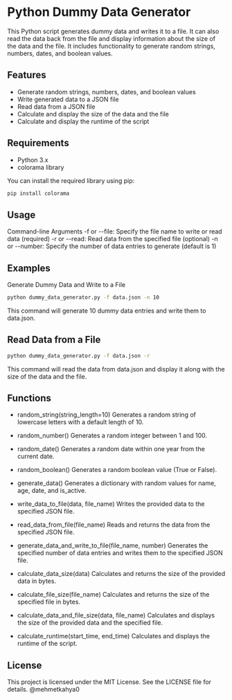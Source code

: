 # Python Dummy Data Generator

This Python script generates dummy data and writes it to a file. It can also read the data back from the file and display information about the size of the data and the file. It includes functionality to generate random strings, numbers, dates, and boolean values.

## Features

- Generate random strings, numbers, dates, and boolean values
- Write generated data to a JSON file
- Read data from a JSON file
- Calculate and display the size of the data and the file
- Calculate and display the runtime of the script

## Requirements

- Python 3.x
- colorama library

You can install the required library using pip:
```sh
pip install colorama
```

## Usage
Command-line Arguments
-f or --file: Specify the file name to write or read data (required)
-r or --read: Read data from the specified file (optional)
-n or --number: Specify the number of data entries to generate (default is 1)

## Examples
Generate Dummy Data and Write to a File

```sh
python dummy_data_generator.py -f data.json -n 10
```
This command will generate 10 dummy data entries and write them to data.json.

## Read Data from a File
```sh
python dummy_data_generator.py -f data.json -r
```
This command will read the data from data.json and display it along with the size of the data and the file.


## Functions
- random_string(string_length=10)
Generates a random string of lowercase letters with a default length of 10.

- random_number()
Generates a random integer between 1 and 100.

- random_date()
Generates a random date within one year from the current date.

- random_boolean()
Generates a random boolean value (True or False).

- generate_data()
Generates a dictionary with random values for name, age, date, and is_active.

- write_data_to_file(data, file_name)
Writes the provided data to the specified JSON file.

- read_data_from_file(file_name)
Reads and returns the data from the specified JSON file.

- generate_data_and_write_to_file(file_name, number)
Generates the specified number of data entries and writes them to the specified JSON file.

- calculate_data_size(data)
Calculates and returns the size of the provided data in bytes.

- calculate_file_size(file_name)
Calculates and returns the size of the specified file in bytes.

- calculate_data_and_file_size(data, file_name)
Calculates and displays the size of the provided data and the specified file.

- calculate_runtime(start_time, end_time)
Calculates and displays the runtime of the script.

## License
This project is licensed under the MIT License. See the LICENSE file for details.
@mehmetkahya0